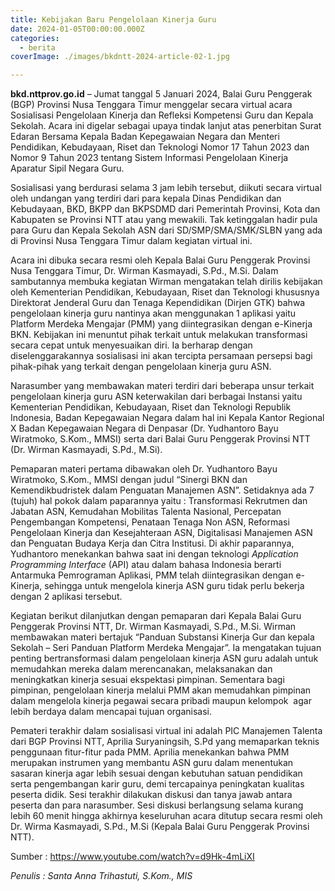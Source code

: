 ```yaml
---
title: Kebijakan Baru Pengelolaan Kinerja Guru
date: 2024-01-05T00:00:00.000Z
categories:
  - berita
coverImage: ./images/bkdntt-2024-article-02-1.jpg

---
```


**bkd.nttprov.go.id** – Jumat tanggal 5 Januari 2024, Balai Guru Penggerak (BGP) Provinsi Nusa Tenggara Timur menggelar secara virtual acara Sosialisasi Pengelolaan Kinerja dan Refleksi Kompetensi Guru dan Kepala Sekolah. Acara ini digelar sebagai upaya tindak lanjut atas penerbitan Surat Edaran Bersama Kepala Badan Kepegawaian Negara dan Menteri Pendidikan, Kebudayaan, Riset dan Teknologi Nomor 17 Tahun 2023 dan Nomor 9 Tahun 2023 tentang Sistem Informasi Pengelolaan Kinerja Aparatur Sipil Negara Guru.

Sosialisasi yang berdurasi selama 3 jam lebih tersebut, diikuti secara virtual oleh undangan yang terdiri dari para kepala Dinas Pendidikan dan Kebudayaan, BKD, BKPP dan BKPSDMD dari Pemerintah Provinsi, Kota dan Kabupaten se Provinsi NTT atau yang mewakili. Tak ketinggalan hadir pula para Guru dan Kepala Sekolah ASN dari SD/SMP/SMA/SMK/SLBN yang ada di Provinsi Nusa Tenggara Timur dalam kegiatan virtual ini.

Acara ini dibuka secara resmi oleh Kepala Balai Guru Penggerak Provinsi Nusa Tenggara Timur, Dr. Wirman Kasmayadi, S.Pd., M.Si. Dalam sambutannya membuka kegiatan Wirman mengatakan telah dirilis kebijakan oleh Kementerian Pendidikan, Kebudayaan, Riset dan Teknologi khususnya Direktorat Jenderal Guru dan Tenaga Kependidikan (Dirjen GTK) bahwa pengelolaan kinerja guru nantinya akan menggunakan 1 aplikasi yaitu Platform Merdeka Mengajar (PMM) yang diintegrasikan dengan e-Kinerja BKN. Kebijakan ini menuntut pihak terkait untuk melakukan transformasi secara cepat untuk menyesuaikan diri. Ia berharap dengan diselenggarakannya sosialisasi ini akan tercipta persamaan persepsi bagi pihak-pihak yang terkait dengan pengelolaan kinerja guru ASN.

Narasumber yang membawakan materi terdiri dari beberapa unsur terkait pengelolaan kinerja guru ASN keterwakilan dari berbagai Instansi yaitu Kementerian Pendidikan, Kebudayaan, Riset dan Teknologi Republik Indonesia, Badan Kepegawaian Negara dalam hal ini Kepala Kantor Regional X Badan Kepegawaian Negara di Denpasar (Dr. Yudhantoro Bayu Wiratmoko, S.Kom., MMSI) serta dari Balai Guru Penggerak Provinsi NTT (Dr. Wirman Kasmayadi, S.Pd., M.Si).

Pemaparan materi pertama dibawakan oleh Dr. Yudhantoro Bayu Wiratmoko, S.Kom., MMSI dengan judul “Sinergi BKN dan Kemendikbudristek dalam Penguatan Manajemen ASN”. Setidaknya ada 7 (tujuh) hal pokok dalam paparannya yaitu : Transformasi Rekrutmen dan Jabatan ASN, Kemudahan Mobilitas Talenta Nasional, Percepatan Pengembangan Kompetensi, Penataan Tenaga Non ASN, Reformasi Pengelolaan Kinerja dan Kesejahteraan ASN, Digitalisasi Manajemen ASN dan Penguatan Budaya Kerja dan Citra Institusi. Di akhir paparannya, Yudhantoro menekankan bahwa saat ini dengan teknologi *Application Programming Interface* (API) atau dalam bahasa Indonesia berarti Antarmuka Pemrograman Aplikasi, PMM telah diintegrasikan dengan e-Kinerja, sehingga untuk mengelola kinerja ASN guru tidak perlu bekerja dengan 2 aplikasi tersebut.

Kegiatan berikut dilanjutkan dengan pemaparan dari Kepala Balai Guru Penggerak Provinsi NTT, Dr. Wirman Kasmayadi, S.Pd., M.Si. Wirman membawakan materi bertajuk “Panduan Substansi Kinerja Gur dan kepala Sekolah – Seri Panduan Platform Merdeka Mengajar”. Ia mengatakan tujuan penting bertransformasi dalam pengelolaan kinerja ASN guru adalah untuk memudahkan mereka dalam merencanakan, melaksanakan dan meningkatkan kinerja sesuai ekspektasi pimpinan. Sementara bagi pimpinan, pengelolaan kinerja melalui PMM akan memudahkan pimpinan dalam mengelola kinerja pegawai secara pribadi maupun kelompok  agar lebih berdaya dalam mencapai tujuan organisasi.

Pemateri terakhir dalam sosialisasi virtual ini adalah PIC Manajemen Talenta dari BGP Provinsi NTT, Aprilia Suryaningsih, S.Pd yang memaparkan teknis penggunaan fitur-fitur pada PMM. Aprilia menekankan bahwa PMM merupakan instrumen yang membantu ASN guru dalam menentukan sasaran kinerja agar lebih sesuai dengan kebutuhan satuan pendidikan serta pengembangan karir guru, demi tercapainya peningkatan kualitas peserta didik. Sesi terakhir dilakukan diskusi dan tanya jawab antara peserta dan para narasumber. Sesi diskusi berlangsung selama kurang lebih 60 menit hingga akhirnya keseluruhan acara ditutup secara resmi oleh Dr. Wirma Kasmayadi, S.Pd., M.Si (Kepala Balai Guru Penggerak Provinsi NTT).

Sumber : <https://www.youtube.com/watch?v=d9Hk-4mLiXI>

*Penulis : Santa Anna Trihastuti, S.Kom., MIS*
